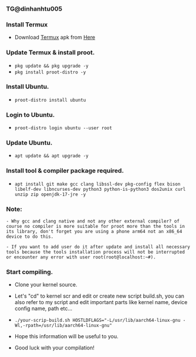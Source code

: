 ### TG@dinhanhtu005
### Install Termux
- Download [Termux](https://termux.com) apk from [Here](https://f-droid.org/repo/com.termux_118.apk)
### Update Termux & install proot.
- `pkg update && pkg upgrade -y`
- `pkg install proot-distro -y`
### Install Ubuntu.
- `proot-distro install ubuntu`
### Login to Ubuntu.
- `proot-distro login ubuntu --user root`

### Update Ubuntu.
- `apt update && apt upgrade -y`
### Install tool & compiler package required.
- `apt install git make gcc clang libssl-dev pkg-config flex bison libelf-dev libncurses-dev python3 python-is-python3 dos2unix curl unzip zip openjdk-17-jre -y`

### Note: 
```
- Why gcc and clang native and not any other external compiler? of course no compiler is more suitable for proot more than the tools in its library, don't forget you are using a phone arm64 not an x86_64 device to do this.

- If you want to add user do it after update and install all necessary tools because the tools installation process will not be interrupted or encounter any error with user root(root@localhost:~#).

```
### Start compiling.
- Clone your kernel source.

- Let's "cd" to kernel scr and edit or create new script build.sh, you can also refer to my script and edit important parts like kernel name, device config name, path etc...

- `./your-scrip-build.sh HOSTLDFLAGS="-L/usr/lib/aarch64-linux-gnu -Wl,-rpath=/usr/lib/aarch64-linux-gnu"`

- Hope this information will be useful to you.
- Good luck with your compilation!
